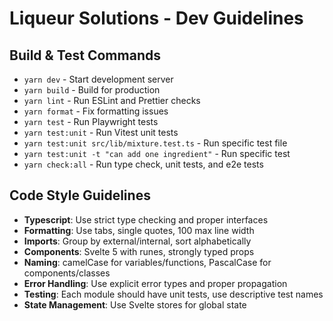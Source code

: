 # Liqueur Solutions - Dev Guidelines

## Build & Test Commands

- `yarn dev` - Start development server
- `yarn build` - Build for production
- `yarn lint` - Run ESLint and Prettier checks
- `yarn format` - Fix formatting issues
- `yarn test` - Run Playwright tests
- `yarn test:unit` - Run Vitest unit tests
- `yarn test:unit src/lib/mixture.test.ts` - Run specific test file
- `yarn test:unit -t "can add one ingredient"` - Run specific test
- `yarn check:all` - Run type check, unit tests, and e2e tests

## Code Style Guidelines

- **Typescript**: Use strict type checking and proper interfaces
- **Formatting**: Use tabs, single quotes, 100 max line width
- **Imports**: Group by external/internal, sort alphabetically
- **Components**: Svelte 5 with runes, strongly typed props
- **Naming**: camelCase for variables/functions, PascalCase for components/classes
- **Error Handling**: Use explicit error types and proper propagation
- **Testing**: Each module should have unit tests, use descriptive test names
- **State Management**: Use Svelte stores for global state
